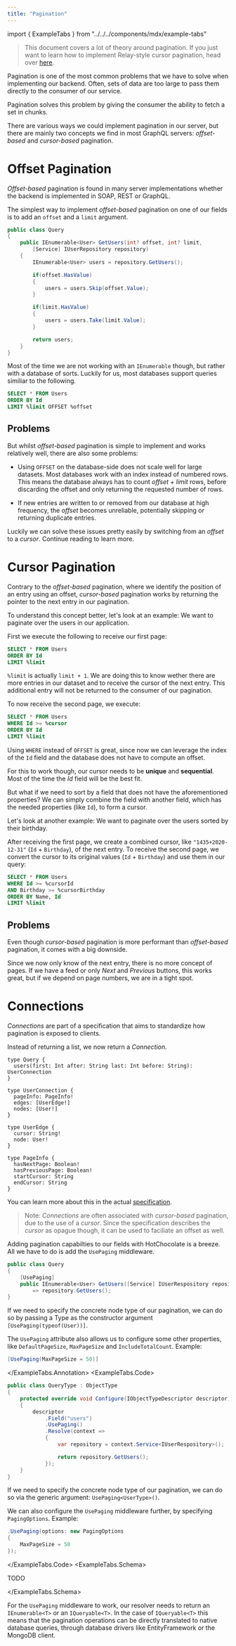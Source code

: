 ```yaml
---
title: "Pagination"
---
```


import { ExampleTabs } from "../../../components/mdx/example-tabs"

> This document covers a lot of theory around pagination. If you just want to learn how to implement Relay-style cursor pagination, head over [here](/docs/hotchocolate/fetching-data/pagination/#relay-style-cursor-pagination).

Pagination is one of the most common problems that we have to solve when implementing our backend. Often, sets of data are too large to pass them directly to the consumer of our service.

Pagination solves this problem by giving the consumer the ability to fetch a set in chunks.

There are various ways we could implement pagination in our server, but there are mainly two concepts we find in most GraphQL servers: _offset-based_ and _cursor-based_ pagination.

# Offset Pagination

_Offset-based_ pagination is found in many server implementations whether the backend is implemented in SOAP, REST or GraphQL.

The simplest way to implement _offset-based_ pagination on one of our fields is to add an `offset` and a `limit` argument.

```csharp
public class Query
{
    public IEnumerable<User> GetUsers(int? offset, int? limit,
        [Service] IUserRepository repository)
    {
        IEnumerable<User> users = repository.GetUsers();

        if(offset.HasValue)
        {
            users = users.Skip(offset.Value);
        }

        if(limit.HasValue)
        {
            users = users.Take(limit.Value);
        }

        return users;
    }
}
```

Most of the time we are not working with an `IEnumerable` though, but rather with a database of sorts. Luckily for us, most databases support queries similiar to the following.

```sql
SELECT * FROM Users
ORDER BY Id
LIMIT %limit OFFSET %offset
```

## Problems

But whilst _offset-based_ pagination is simple to implement and works relatively well, there are also some problems:

- Using `OFFSET` on the database-side does not scale well for large datasets. Most databases work with an index instead of numbered rows. This means the database always has to count _offset + limit_ rows, before discarding the offset and only returning the requested number of rows.

- If new entries are written to or removed from our database at high frequency, the _offset_ becomes unreliable, potentially skipping or returning duplicate entries.

Luckily we can solve these issues pretty easily by switching from an _offset_ to a _cursor_. Continue reading to learn more.

<!-- todo: not happy with this section yet -->

# Cursor Pagination

Contrary to the _offset-based_ pagination, where we identify the position of an entry using an offset, _cursor-based_ pagination works by returning the pointer to the next entry in our pagination.

To understand this concept better, let's look at an example: We want to paginate over the users in our application.

First we execute the following to receive our first page:

```sql
SELECT * FROM Users
ORDER BY Id
LIMIT %limit
```

`%limit` is actually `limit + 1`. We are doing this to know wether there are more entries in our dataset and to receive the cursor of the next entry. This additional entry will not be returned to the consumer of our pagination.

To now receive the second page, we execute:

```sql
SELECT * FROM Users
WHERE Id >= %cursor
ORDER BY Id
LIMIT %limit
```

Using `WHERE` instead of `OFFSET` is great, since now we can leverage the index of the `Id` field and the database does not have to compute an offset.

For this to work though, our cursor needs to be **unique** and **sequential**. Most of the time the _Id_ field will be the best fit.

But what if we need to sort by a field that does not have the aforementioned properties? We can simply combine the field with another field, which has the needed properties (like `Id`), to form a cursor.

Let's look at another example: We want to paginate over the users sorted by their birthday.

After receiving the first page, we create a combined cursor, like `"1435+2020-12-31"` (`Id` + `Birthday`), of the next entry. To receive the second page, we convert the cursor to its original values (`Id` + `Birthday`) and use them in our query:

```sql
SELECT * FROM Users
WHERE Id >= %cursorId
AND Birthday >= %cursorBirthday
ORDER BY Name, Id
LIMIT %limit
```

## Problems

Even though _cursor-based_ pagination is more performant than _offset-based_ pagination, it comes with a big downside.

Since we now only know of the next entry, there is no more concept of pages. If we have a feed or only _Next_ and _Previous_ buttons, this works great, but if we depend on page numbers, we are in a tight spot.

# Connections

_Connections_ are part of a specification that aims to standardize how pagination is exposed to clients.

Instead of returning a list, we now return a _Connection_.

```sdl
type Query {
  users(first: Int after: String last: Int before: String): UserConnection
}

type UserConnection {
  pageInfo: PageInfo!
  edges: [UserEdge!]
  nodes: [User!]
}

type UserEdge {
  cursor: String!
  node: User!
}

type PageInfo {
  hasNextPage: Boolean!
  hasPreviousPage: Boolean!
  startCursor: String
  endCursor: String
}
```

You can learn more about this in the actual [specification](https://relay.dev/graphql/connections.htm).

> Note: _Connections_ are often associated with _cursor-based_ pagination, due to the use of a _cursor_. Since the specification describes the _cursor_ as opague though, it can be used to faciliate an offset as well.

Adding pagination capabilties to our fields with HotChocolate is a breeze. All we have to do is add the `UsePaging` middleware.

<ExampleTabs>
<ExampleTabs.Annotation>

```csharp
public class Query
{
    [UsePaging]
    public IEnumerable<User> GetUsers([Service] IUserRespository repository)
        => repository.GetUsers();
}
```

If we need to specify the concrete node type of our pagination, we can do so by passing a Type as the constructor argument `[UsePaging(typeof(User))]`.

The `UsePaging` attribute also allows us to configure some other properties, like `DefaultPageSize`, `MaxPageSize` and `IncludeTotalCount`. Example:

```csharp
[UsePaging(MaxPageSize = 50)]
```

</ExampleTabs.Annotation>
<ExampleTabs.Code>

```csharp
public class QueryType : ObjectType
{
    protected override void Configure(IObjectTypeDescriptor descriptor)
    {
        descriptor
            .Field("users")
            .UsePaging()
            .Resolve(context =>
            {
                var repository = context.Service<IUserRespository>();

                return repository.GetUsers();
            });
    }
}
```

If we need to specify the concrete node type of our pagination, we can do so via the generic argument: `UsePaging<UserType>()`.

We can also configure the `UsePaging` middleware further, by specifying `PagingOptions`. Example:

```csharp
.UsePaging(options: new PagingOptions
{
    MaxPageSize = 50
});
```

</ExampleTabs.Code>
<ExampleTabs.Schema>

TODO

</ExampleTabs.Schema>
</ExampleTabs>

For the `UsePaging` middleware to work, our resolver needs to return an `IEnumerable<T>` or an `IQueryable<T>`. In the case of `IQueryable<T>` this means that the pagination operations can be directly translated to native database queries, through database drivers like EntityFramework or the MongoDB client.
